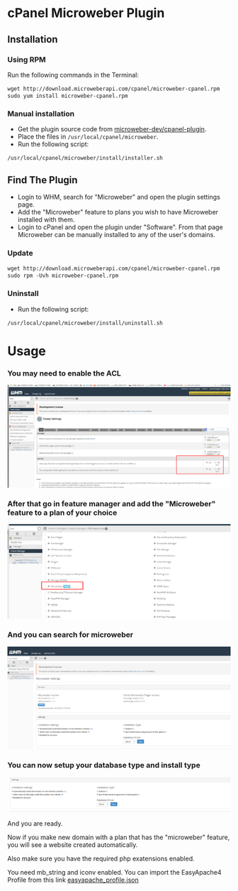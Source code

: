 # cPanel Microweber Plugin

## Installation

### Using RPM

Run the following commands in the Terminal:

```
wget http://download.microweberapi.com/cpanel/microweber-cpanel.rpm
sudo yum install microweber-cpanel.rpm
```
 
### Manual installation

* Get the plugin source code from [microweber-dev/cpanel-plugin](https://github.com/microweber-dev/cpanel-plugin).
* Place the files in `/usr/local/cpanel/microweber`.
* Run the following script:

```
/usr/local/cpanel/microweber/install/installer.sh
```

## Find The Plugin

* Login to WHM, search for "Microweber" and open the plugin settings page.
* Add the "Microweber" feature to plans you wish to have Microweber installed with them.
* Login to cPanel and open the plugin under "Software". From that page Microweber can be manually installed to any of the user's domains.


### Update 

```
wget http://download.microweberapi.com/cpanel/microweber-cpanel.rpm
sudo rpm -Uvh microweber-cpanel.rpm
```

### Uninstall
 
* Run the following script:

```setup_acl.png
/usr/local/cpanel/microweber/install/uninstall.sh
```


 
# Usage 

### You may need to enable the ACL 
![setup_acl.png](assets/setup_acl.png "")
### After that go in feature manager and add the "Microweber" feature to a plan of your choice 
![setup_feature.png](assets/setup_feature.png "")
### And you can search for microweber 
![setup_mw.png](assets/setup_mw.png "")
### You can now setup your database type and install type 
![setup_install_settings.png](assets/setup_install_settings.png "")

And you are ready. 

Now if you make new domain with a plan that has the "microweber" feature, you will see a website created automatically. 

Also make sure you have the required php exatensions enabled.

You need mb_string and iconv enabled. You can import the EasyApache4 Profile from this link [easyapache_profile.json](assets/easyapache_profile.json "")






